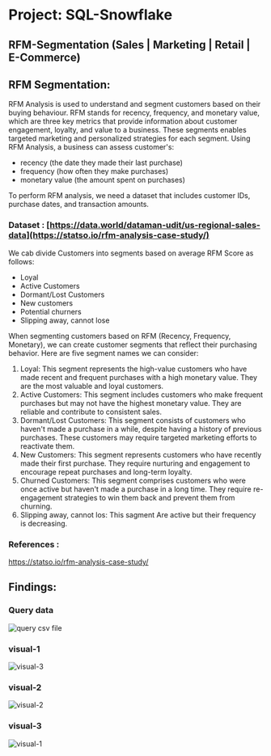 # Project: SQL-Snowflake
## RFM-Segmentation (Sales | Marketing | Retail | E-Commerce)
## RFM Segmentation:
RFM Analysis is used to understand and segment customers based on their buying behaviour. RFM stands for recency, frequency, and monetary value, which are three key metrics that provide information about customer engagement, loyalty, and value to a business. These segments enables targeted marketing and personalized strategies for each segment. 
Using RFM Analysis, a business can assess customer's:
* recency (the date they made their last purchase)
* frequency (how often they make purchases)
* monetary value (the amount spent on purchases)

To perform RFM analysis, we need a dataset that includes customer IDs, purchase dates, and transaction amounts. 

### Dataset : [https://data.world/dataman-udit/us-regional-sales-data](https://statso.io/rfm-analysis-case-study/)


We cab divide Customers into segments based on average RFM Score as follows:
* Loyal
* Active Customers
* Dormant/Lost Customers
* New customers
* Potential churners
* Slipping away, cannot lose



  
When segmenting customers based on RFM (Recency, Frequency, Monetary), we  can create customer segments that reflect their purchasing behavior. Here are five segment names we can consider:
1. Loyal: This segment represents the high-value customers who have made recent and frequent purchases with a high monetary value. They are the most valuable and loyal customers.
2. Active Customers: This segment includes customers who make frequent purchases but may not have the highest monetary value. They are reliable and contribute to consistent sales.
3. Dormant/Lost Customers: This segment consists of customers who haven't made a purchase in a while, despite having a history of previous purchases. These customers may require targeted marketing efforts to reactivate them.
4. New Customers: This segment represents customers who have recently made their first purchase. They require nurturing and engagement to encourage repeat purchases and long-term loyalty.
5. Churned Customers: This segment comprises customers who were once active but haven't made a purchase in a long time. They require re-engagement strategies to win them back and prevent them from churning.
6. Slipping away, cannot los: This sagment Are active but their frequency is decreasing.

### References :
 https://statso.io/rfm-analysis-case-study/

## Findings:
### Query data
![query csv file](https://github.com/PervejHosen/SQL-Project-RFM-/assets/117522848/2edc7da7-2032-48c0-a12e-e31f917eab58)

### visual-1
![visual-3](https://github.com/PervejHosen/SQL-Project-RFM-/assets/117522848/c622ab76-1add-43b7-bd6a-79099eee32a9)

### visual-2
![visual-2](https://github.com/PervejHosen/SQL-Project-RFM-/assets/117522848/adb36eb6-f805-4d4a-8beb-e055aff38c78)

### visual-3
![visual-1](https://github.com/PervejHosen/SQL-Project-RFM-/assets/117522848/8bacd41f-8838-46c4-8598-cfe4d353fa95)



